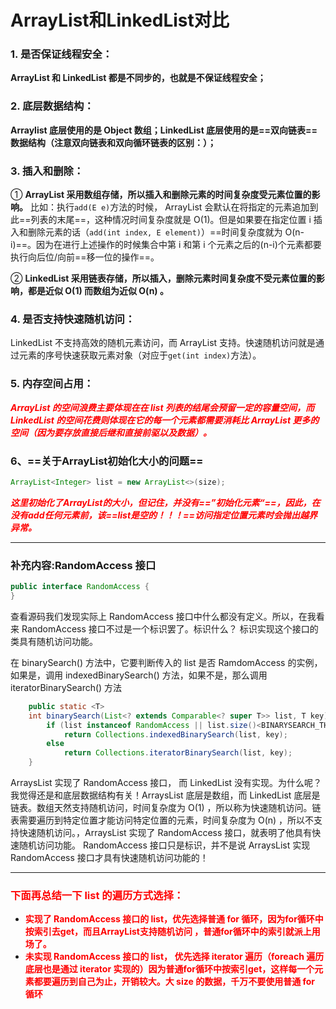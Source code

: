 # ArrayList和LinkedList对比

### **1. 是否保证线程安全：**

 **ArrayList 和 LinkedList 都是不同步的，也就是不保证线程安全；**

### **2. 底层数据结构：** 

**Arraylist 底层使用的是 Object 数组；LinkedList 底层使用的是==双向链表==数据结构（注意双向链表和双向循环链表的区别：）；**

### **3. 插入和删除：**

① **ArrayList 采用数组存储，所以插入和删除元素的时间复杂度受元素位置的影响。** 比如：执行`add(E e)`方法的时候， ArrayList 会默认在将指定的元素追加到此==列表的末尾==，这种情况时间复杂度就是 O(1)。但是如果要在指定位置 i 插入和删除元素的话（`add(int index, E element)`）==时间复杂度就为 O(n-i)==。因为在进行上述操作的时候集合中第 i 和第 i 个元素之后的(n-i)个元素都要执行向后位/向前==移一位的操作==。 

② **LinkedList 采用链表存储，所以插入，删除元素时间复杂度不受元素位置的影响，都是近似 O(1) 而数组为近似 O(n) 。**

### **4. 是否支持快速随机访问：** 

LinkedList 不支持高效的随机元素访问，而 ArrayList 支持。快速随机访问就是通过元素的序号快速获取元素对象（对应于`get(int index)`方法）。

### **5. 内存空间占用：**

**<font color='red'>*ArrayList 的空间浪费主要体现在在 list 列表的结尾会预留一定的容量空间，而 LinkedList 的空间花费则体现在它的每一个元素都需要消耗比 ArrayList 更多的空间（因为要存放直接后继和直接前驱以及数据）。*</font>**



### 6、==关于ArrayList初始化大小的问题==

```java
ArrayList<Integer> list = new ArrayList<>(size);
```

***<font color='red'>这里初始化了ArrayList的大小，但记住，并没有==”初始化元素“==，因此，在没有add任何元素前，该==list是空的！！！==访问指定位置元素时会抛出越界异常。</font>***

------



### **补充内容:RandomAccess 接口**

```java
public interface RandomAccess {
}
```

查看源码我们发现实际上 RandomAccess 接口中什么都没有定义。所以，在我看来 RandomAccess 接口不过是一个标识罢了。标识什么？ 标识实现这个接口的类具有随机访问功能。

在 binarySearch() 方法中，它要判断传入的 list 是否 RamdomAccess 的实例，如果是，调用 indexedBinarySearch() 方法，如果不是，那么调用 iteratorBinarySearch() 方法

```java
    public static <T>
    int binarySearch(List<? extends Comparable<? super T>> list, T key) {
        if (list instanceof RandomAccess || list.size()<BINARYSEARCH_THRESHOLD)
            return Collections.indexedBinarySearch(list, key);
        else
            return Collections.iteratorBinarySearch(list, key);
    }
```

ArraysList 实现了 RandomAccess 接口， 而 LinkedList 没有实现。为什么呢？我觉得还是和底层数据结构有关！ArraysList 底层是数组，而 LinkedList 底层是链表。数组天然支持随机访问，时间复杂度为 O(1) ，所以称为快速随机访问。链表需要遍历到特定位置才能访问特定位置的元素，时间复杂度为 O(n) ，所以不支持快速随机访问。，ArraysList 实现了 RandomAccess 接口，就表明了他具有快速随机访问功能。 RandomAccess 接口只是标识，并不是说 ArraysList 实现 RandomAccess 接口才具有快速随机访问功能的！

------



### **<font color='red'>下面再总结一下 list 的遍历方式选择：</font>**

- <font color='red'>**实现了 RandomAccess 接口的 list，优先选择普通 for 循环，因为for循环中按索引去get，而且ArrayList支持随机访问 ，普通for循环中的索引就派上用场了。**</font>
- <font color='red'>**未实现 RandomAccess 接口的 list， 优先选择 iterator 遍历（foreach 遍历底层也是通过 iterator 实现的）因为普通for循环中按索引get，这样每一个元素都要遍历到自己为止，开销较大。大 size 的数据，千万不要使用普通 for 循环**</font>

